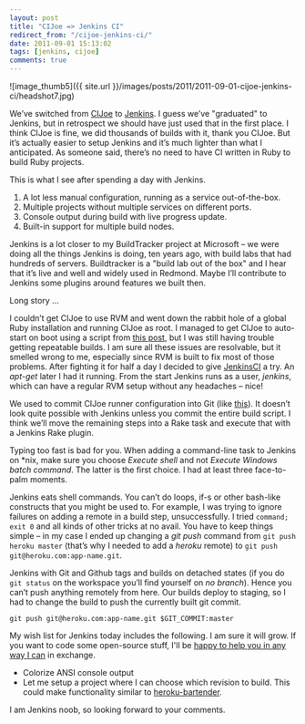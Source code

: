 ```yaml
---
layout: post
title: "CIJoe => Jenkins CI"
redirect_from: "/cijoe-jenkins-ci/"
date: 2011-09-01 15:13:02
tags: [jenkins, cijoe]
comments: true
---
```

![image_thumb5]({{ site.url }}/images/posts/2011/2011-09-01-cijoe-jenkins-ci/headshot7.jpg)

We’ve switched from [CIJoe](https://github.com/defunkt/cijoe) to [Jenkins](http://jenkins-ci.org/). I guess we’ve "graduated" to Jenkins, but in retrospect we should have just used that in the first place. I think CIJoe is fine, we did thousands of builds with it, thank you CIJoe. But it’s actually easier to setup Jenkins and it’s much lighter than what I anticipated. As someone said, there’s no need to have CI written in Ruby to build Ruby projects.

This is what I see after spending a day with Jenkins.

1. A lot less manual configuration, running as a service out-of-the-box.
2. Multiple projects without multiple services on different ports.
3. Console output during build with live progress update.
4. Built-in support for multiple build nodes.

Jenkins is a lot closer to my BuildTracker project at Microsoft – we were doing all the things Jenkins is doing, ten years ago, with build labs that had hundreds of servers. Buildtracker is a "build lab out of the box" and I hear that it’s live and well and widely used in Redmond. Maybe I’ll contribute to Jenkins some plugins around features we built then.

Long story ...

I couldn’t get CIJoe to use RVM and went down the rabbit hole of a global Ruby installation and running CIJoe as root. I managed to get CIJoe to auto-start on boot using a script from [this post](http://www.acalling.co.uk/articles/ci-joe-cause-knowing-how-to-set-it-up-is-half-the-battle), but I was still having trouble getting repeatable builds. I am sure all these issues are resolvable, but it smelled wrong to me, especially since RVM is built to fix most of those problems. After fighting it for half a day I decided to give [JenkinsCI](http://jenkins-ci.org/) a try. An _apt-get_ later I had it running. From the start Jenkins runs as a user, _jenkins_, which can have a regular RVM setup without any headaches – nice!

We used to commit CIJoe runner configuration into Git (like [this](/committing-cijoe-runner-configuration-into-git)). It doesn’t look quite possible with Jenkins unless you commit the entire build script. I think we’ll move the remaining steps into a Rake task and execute that with a Jenkins Rake plugin.

Typing too fast is bad for you. When adding a command-line task to Jenkins on *nix, make sure you choose _Execute shell_ and not _Execute Windows batch command_. The latter is the first choice. I had at least three face-to-palm moments.

Jenkins eats shell commands. You can’t do loops, if-s or other bash-like constructs that you might be used to. For example, I was trying to ignore failures on adding a remote in a build step, unsuccessfully. I tried `command; exit 0` and all kinds of other tricks at no avail. You have to keep things simple – in my case I ended up changing a _git push_ command from `git push heroku master` (that’s why I needed to add a _heroku_ remote) to `git push git@heroku.com:app-name.git`.

Jenkins with Git and Github tags and builds on detached states (if you do `git status` on the workspace you’ll find yourself on _no branch_). Hence you can’t push anything remotely from here. Our builds deploy to staging, so I had to change the build to push the currently built git commit.

```
git push git@heroku.com:app-name.git $GIT_COMMIT:master
```

My wish list for Jenkins today includes the following. I am sure it will grow. If you want to code some open-source stuff, I'll be [happy to help you in any way I can](/contribute-to-any-of-these-open-source-projects-and-i-will-help-you-in-any-way-i-can) in exchange.

- Colorize ANSI console output
- Let me setup a project where I can choose which revision to build. This could make functionality similar to [heroku-bartender](http://github.com/sarcilav/heroku-bartender).

I am Jenkins noob, so looking forward to your comments.
